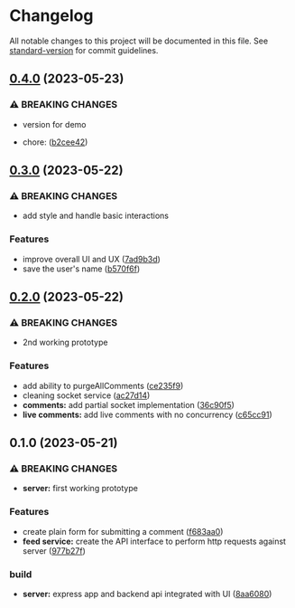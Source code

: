 # Changelog

All notable changes to this project will be documented in this file. See [standard-version](https://github.com/conventional-changelog/standard-version) for commit guidelines.

## [0.4.0](https://github.com/dessty/livefeed/compare/v0.3.0...v0.4.0) (2023-05-23)


### ⚠ BREAKING CHANGES

* version for demo

* chore: ([b2cee42](https://github.com/dessty/livefeed/commit/b2cee42f92cc16b344bebef6f22dbc038e0aee9b))

## [0.3.0](https://github.com/dessty/livefeed/compare/v0.2.0...v0.3.0) (2023-05-22)


### ⚠ BREAKING CHANGES

* add style and handle basic interactions

### Features

* improve overall UI and UX ([7ad9b3d](https://github.com/dessty/livefeed/commit/7ad9b3d3714f7b27b883a83a7d6fa96016887676))
* save the user's name ([b570f6f](https://github.com/dessty/livefeed/commit/b570f6f592c958001e8d988ecb722d3b7fbee3db))

## [0.2.0](https://github.com/dessty/livefeed/compare/v0.1.0...v0.2.0) (2023-05-22)


### ⚠ BREAKING CHANGES

* 2nd working prototype

### Features

* add ability to purgeAllComments ([ce235f9](https://github.com/dessty/livefeed/commit/ce235f971f6764142534044f9810916845f7875c))
* cleaning socket service ([ac27d14](https://github.com/dessty/livefeed/commit/ac27d14acad6f62b6349f64fdd1512d193aeb2fb))
* **comments:** add partial socket implementation ([36c90f5](https://github.com/dessty/livefeed/commit/36c90f534b3fdb5dbca53796a44e0b54c12d6e0b))
* **live comments:** add live comments with no concurrency ([c65cc91](https://github.com/dessty/livefeed/commit/c65cc9137452124c8a2b0d33259645c2e5014719))

## 0.1.0 (2023-05-21)


### ⚠ BREAKING CHANGES

* **server:** first working prototype

### Features

* create plain form for submitting a comment ([f683aa0](https://github.com/dessty/livefeed/commit/f683aa095a829d45534d2bf1d9d9c1999f26cb46))
* **feed service:** create the API interface to perform http requests against server ([977b27f](https://github.com/dessty/livefeed/commit/977b27feddd0f62e794f62a00d526a68c2ededec))


### build

* **server:** express app and backend api integrated with UI ([8aa6080](https://github.com/dessty/livefeed/commit/8aa60808369021b066b8ac87ccca94565647e3c5))
